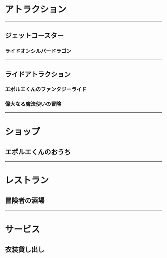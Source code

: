# アトラクション
****************
## ジェットコースター
### ライドオンシルバードラゴン
****************   
## ライドアトラクション
### エポルエくんのファンタジーライド
        
### 偉大なる魔法使いの冒険

****************
# ショップ
## エポルエくんのおうち
****************
# レストラン
## 冒険者の酒場
****************
# サービス
## 衣装貸し出し
